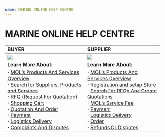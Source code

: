 ```yaml
---
name: MARINE ONLINE HELP CENTRE
---
```


# MARINE ONLINE HELP CENTRE

|**BUYER**|**SUPPLIER**|
|:---|:---|   
|![](https://bwec-file.oss-cn-hongkong.aliyuncs.com/cms/600075d0-0e56-11e9-9751-7b11b84e7cce.png)|![](https://bwec-file.oss-cn-hongkong.aliyuncs.com/cms/5d8ed990-0e56-11e9-9751-7b11b84e7cce.png)|
|**Learn More About:**|**Learn More About:**|
|**&middot;**  [MOL’s Products And Services Overview](https://docs.emarineonline.com/docs/buyer/mol_prod_ser_overview)<br>**&middot;** [Search for Suppliers, Products and Services](https://docs.emarineonline.com/docs/buyer/search_sup_prod_ser)<br>**&middot;** [RFQ (Request For Quotation)](https://docs.emarineonline.com/docs/buyer/rfq)<br>**&middot;** [Shopping Cart](https://docs.emarineonline.com/docs/buyer/shopping_cart)<br>**&middot;** [Quotation And Order](https://docs.emarineonline.com/docs/buyer/quotation_and_order)<br>**&middot;** [Payment](https://docs.emarineonline.com/docs/buyer/payment)<br>**&middot;** [Logistics Delivery](https://docs.emarineonline.com/docs/buyer/logistics_delivery)<br>**&middot;** [Complaints And Disputes](https://docs.emarineonline.com/docs/buyer/complaints_and_disputes)|**&middot;** [MOL’s Products And Services Overview](https://docs.emarineonline.com/docs/supplier/mol_prod_ser_overview)<br>**&middot;** [Registration and setup Store](https://docs.emarineonline.com/docs/supplier/register_setup_store)<br>**&middot;** [Search For RFQs And Create Quotations](https://docs.emarineonline.com/docs/supplier/search_rfqs_create_quotations)<br>**&middot;** [MOL’s Service Fee](https://docs.emarineonline.com/docs/supplier/mol_service_fee)<br>**&middot;** [Payment](https://docs.emarineonline.com/docs/supplier/payment)<br>**&middot;** [Logistics Delivery](https://docs.emarineonline.com/docs/supplier/logistics_delivery)<br>**&middot;** [Order](https://docs.emarineonline.com/docs/supplier/order)<br>**&middot;** [Refunds Or Disputes](https://docs.emarineonline.com/docs/supplier/refunds_disputes)|
